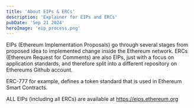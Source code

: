 ```yaml
---
title: 'About EIPs & ERCs'
description: 'Explainer for EIPs and ERCs'
pubDate: 'Sep 21 2024'
heroImage: 'eip_process.png'
---
```

EIPs (Ethereum Implementation Proposals) go through several stages from proposed idea to implemented change inside the Ethereum network. ERCs (Ethereum Request for Comments) are also EIPs, just with a focus on application standards, and therefore split into a different repository on Ethereums Github account.

ERC-777 for example, defines a token standard that is used in Ethereum Smart Contracts.

ALL EIPs (including all ERCs) are available at https://eips.ethereum.org